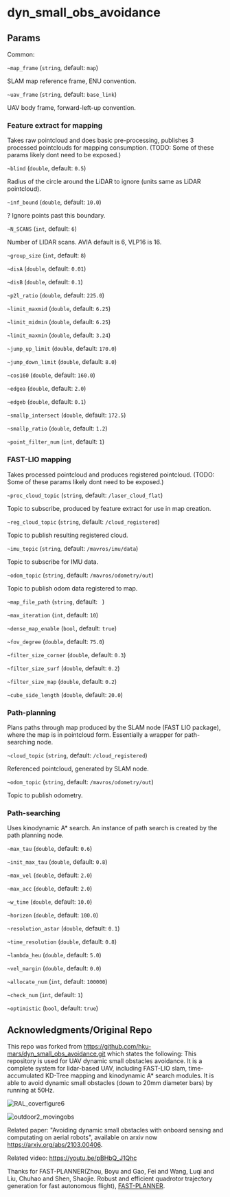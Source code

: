# dyn_small_obs_avoidance

## Params
Common:

`~map_frame` (`string`, default: `map`)

SLAM map reference frame, ENU convention.

`~uav_frame` (`string`, default: `base_link`)

UAV body frame, forward-left-up convention.

### Feature extract for mapping
Takes raw pointcloud and does basic pre-processing, publishes 3 processed pointclouds for mapping consumption. (TODO: Some of these params likely dont need to be exposed.)

`~blind` (`double`, default: `0.5`)

Radius of the circle around the LiDAR to ignore (units same as LiDAR pointcloud).

`~inf_bound` (`double`, default: `10.0`)

? Ignore points past this boundary.

`~N_SCANS` (`int`, default: `6`)

Number of LIDAR scans. AVIA default is 6, VLP16 is 16.

`~group_size` (`int`, default: `8`)

`~disA` (`double`, default: `0.01`)

`~disB` (`double`, default: `0.1`)

`~p2l_ratio` (`double`, default: `225.0`)

`~limit_maxmid` (`double`, default: `6.25`)

`~limit_midmin` (`double`, default: `6.25`)

`~limit_maxmin` (`double`, default: `3.24`)

`~jump_up_limit` (`double`, default: `170.0`)

`~jump_down_limit` (`double`, default: `8.0`)

`~cos160` (`double`, default: `160.0`)

`~edgea` (`double`, default: `2.0`)

`~edgeb` (`double`, default: `0.1`)

`~smallp_intersect` (`double`, default: `172.5`)

`~smallp_ratio` (`double`, default: `1.2`)

`~point_filter_num` (`int`, default: `1`)

### FAST-LIO mapping
Takes processed pointcloud and produces registered pointcloud. (TODO: Some of these params likely dont need to be exposed.)

`~proc_cloud_topic` (`string`, default: `/laser_cloud_flat`)

Topic to subscribe, produced by feature extract for use in map creation.

`~reg_cloud_topic` (`string`, default: `/cloud_registered`)

Topic to publish resulting registered cloud.

`~imu_topic` (`string`, default: `/mavros/imu/data`)

Topic to subscribe for IMU data.

`~odom_topic` (`string`, default: `/mavros/odometry/out`)

Topic to publish odom data registered to map.

`~map_file_path` (`string`, default: ` `)

`~max_iteration` (`int`, default: `10`)

`~dense_map_enable` (`bool`, default: `true`)

`~fov_degree` (`double`, default: `75.0`)

`~filter_size_corner` (`double`, default: `0.3`)

`~filter_size_surf` (`double`, default: `0.2`)

`~filter_size_map` (`double`, default: `0.2`)

`~cube_side_length` (`double`, default: `20.0`)

### Path-planning
Plans paths through map produced by the SLAM node (FAST LIO package), where the map is in pointcloud form. Essentially a wrapper for path-searching node.

`~cloud_topic` (`string`, default: `/cloud_registered`)

Referenced pointcloud, generated by SLAM node.

`~odom_topic` (`string`, default: `/mavros/odometry/out`)

Topic to publish odometry.

### Path-searching
Uses kinodynamic A* search. An instance of path search is created by the path planning node.

`~max_tau` (`double`, default: `0.6`)

`~init_max_tau` (`double`, default: `0.8`)

`~max_vel` (`double`, default: `2.0`)

`~max_acc` (`double`, default: `2.0`)

`~w_time` (`double`, default: `10.0`)

`~horizon` (`double`, default: `100.0`)

`~resolution_astar` (`double`, default: `0.1`)

`~time_resolution` (`double`, default: `0.8`)

`~lambda_heu` (`double`, default: `5.0`)

`~vel_margin` (`double`, default: `0.0`)

`~allocate_num` (`int`, default: `100000`)

`~check_num` (`int`, default: `1`)

`~optimistic` (`bool`, default: `true`)

## Acknowledgments/Original Repo
This repo was forked from https://github.com/hku-mars/dyn_small_obs_avoidance.git which states the following:
This repository is used for UAV dynamic small obstacles avoidance. It is a complete system for lidar-based UAV, including FAST-LIO slam, time-accumulated KD-Tree mapping and kinodynamic A* search modules. It is able to avoid dynamic small obstacles (down to 20mm diameter bars) by running at 50Hz.

![RAL_coverfigure6](https://user-images.githubusercontent.com/23183555/109411264-d39ccf00-79db-11eb-85d3-764a6b17235d.png)

![outdoor2_movingobs](https://user-images.githubusercontent.com/23183555/109411282-f202ca80-79db-11eb-8ae0-704bda25ff12.png)

Related paper:
"Avoiding dynamic small obstacles with onboard sensing and computating on aerial robots", 
available on arxiv now https://arxiv.org/abs/2103.00406.

Related video:
https://youtu.be/pBHbQ_J1Qhc

Thanks for FAST-PLANNER(Zhou, Boyu and Gao, Fei and Wang, Luqi and Liu, Chuhao and Shen, Shaojie. Robust and efficient quadrotor trajectory generation for fast autonomous flight), [FAST-PLANNER](https://github.com/HKUST-Aerial-Robotics/Fast-Planner.git).
